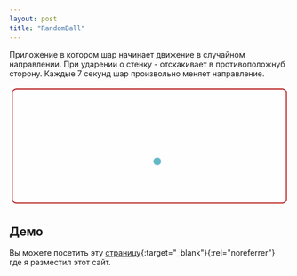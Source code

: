 ```yaml
---
layout: post
title: "RandomBall"
---
```


Приложение в котором шар начинает движение в случайном направлении. При ударении о стенку -
 отскакивает в противоположнуб сторону. Каждые 7 секунд шар произвольно меняет направление.

![screenshot 2](/assets/img/projects/random_ball.gif)

## Демо

Вы можете посетить эту [страницу](https://evgenyyushko.github.io/RandomBall/){:target="_blank"}{:rel="noreferrer"}
где я разместил этот сайт.